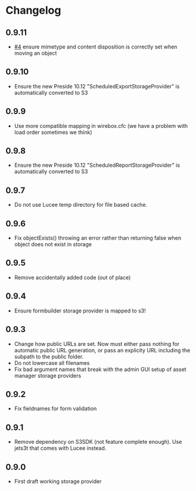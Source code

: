 # Changelog

## 0.9.11

* [#4](https://github.com/pixl8/preside-ext-s3-storage-provider/issues/4) ensure mimetype and content disposition is correctly set when moving an object

## 0.9.10

* Ensure the new Preside 10.12 "ScheduledExportStorageProvider" is automatically converted to S3


## 0.9.9

* Use more compatible mapping in wirebox.cfc (we have a problem with load order sometimes we think)

## 0.9.8

* Ensure the new Preside 10.12 "ScheduledReportStorageProvider" is automatically converted to S3

## 0.9.7

* Do not use Lucee temp directory for file based cache.

## 0.9.6

* Fix objectExists() throwing an error rather than returning false when object does not exist in storage

## 0.9.5

* Remove accidentally added code (out of place)

## 0.9.4

* Ensure formbuilder storage provider is mapped to s3!

## 0.9.3

* Change how public URLs are set. Now must either pass nothing for automatic public URL generation, or pass an explicity URL including the subpath to the public folder.
* Do not lowercase all filenames
* Fix bad argument names that break with the admin GUI setup of asset manager storage providers

## 0.9.2

* Fix fieldnames for form validation


## 0.9.1

* Remove dependency on S3SDK (not feature complete enough). Use jets3t that comes with Lucee instead.

## 0.9.0

* First draft working storage provider
